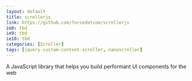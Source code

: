 ```yaml
---
layout: default 
title: scrollerjs
link: https://github.com/forcedotcom/scrollerjs
ie8: tbd
ie9: tbd
ie10: tbd
categories: [Scroller]
tags: [jquery-custom-content-scroller, nanoscroller]
---
```

A JavaScript library that helps you build performant UI components for the web
